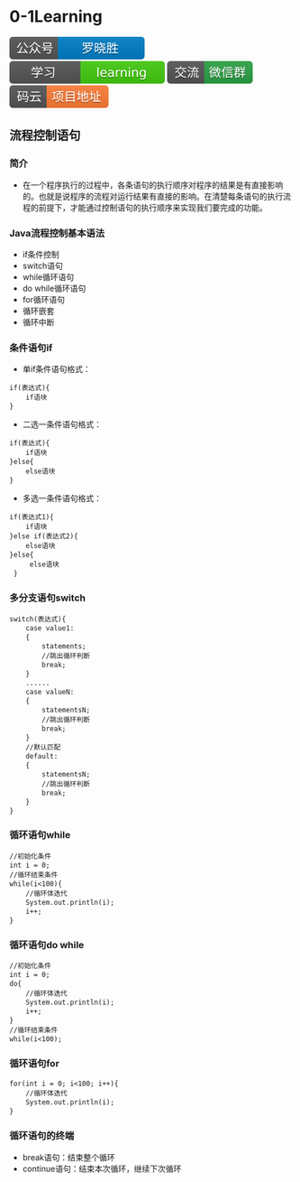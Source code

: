 # 0-1Learning

![alt text](../../static/common/svg/luoxiaosheng.svg "公众号")
![alt text](../../static/common/svg/luoxiaosheng_learning.svg "学习")
![alt text](../../static/common/svg/luoxiaosheng_wechat.svg "微信")
![alt text](../../static/common/svg/luoxiaosheng_gitee.svg "码云")

## 流程控制语句

### 简介
* 在一个程序执行的过程中，各条语句的执行顺序对程序的结果是有直接影响的。也就是说程序的流程对运行结果有直接的影响。在清楚每条语句的执行流程的前提下，才能通过控制语句的执行顺序来实现我们要完成的功能。

### Java流程控制基本语法
* if条件控制
* switch语句
* while循环语句
* do while循环语句
* for循环语句
* 循环嵌套
* 循环中断

### 条件语句if
* 单if条件语句格式：
```
if(表达式){
    if语块
}
```
* 二选一条件语句格式：
```
if(表达式){
    if语块
}else{
    else语块
}
```
* 多选一条件语句格式：
```
if(表达式1){
    if语块
}else if(表达式2){
    else语块
}else{
     else语块
 }
```

### 多分支语句switch
```
switch(表达式){
    case value1:
    {
        statements;
        //跳出循环判断
        break;
    }
    ......
    case valueN:
    {
        statementsN;
        //跳出循环判断
        break;
    }
    //默认匹配
    default:
    {
        statementsN;
        //跳出循环判断
        break;
    }
}
```

### 循环语句while
```
//初始化条件
int i = 0;
//循环结束条件
while(i<100){
    //循环体迭代
    System.out.println(i);
    i++;
}
```

### 循环语句do while
```
//初始化条件
int i = 0;
do{
    //循环体迭代
    System.out.println(i);
    i++;
}
//循环结束条件
while(i<100);
```

### 循环语句for
```
for(int i = 0; i<100; i++){
    //循环体迭代
    System.out.println(i);
}
```

### 循环语句的终端
* break语句：结束整个循环
* continue语句：结束本次循环，继续下次循环


